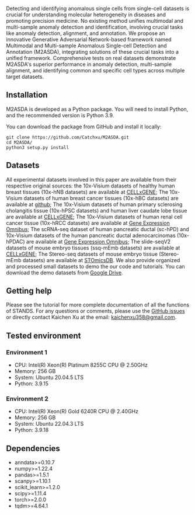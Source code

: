 Detecting and identifying anomalous single cells from single-cell datasets is crucial for understanding molecular heterogeneity in diseases and promoting precision medicine. No existing method unifies multimodal and multi-sample anomaly detection and identification, involving crucial tasks like anomaly detection, alignment, and annotation. We propose an innovative Generative Adversarial Network-based framework named Multimodal and Multi-sample Anomalous Single-cell Detection and Annotation (M2ASDA), integrating solutions of these crucial tasks into a unified framework. Comprehensive tests on real datasets demonstrate M2ASDA's superior performance in anomaly detection, multi-sample alignment, and identifying common and specific cell types across multiple target datasets.




## Installation
M2ASDA is developed as a Python package. You will need to install Python, and the recommended version is Python 3.9.

You can download the package from GitHub and install it locally:

```commandline
git clone https://github.com/Catchxu/M2ASDA.git
cd M2ASDA/
python3 setup.py install
```




## Datasets
All experimental datasets involved in this paper are available from their respective original sources: the 10x-Visium datasets of healthy human breast tissues (10x-hNB datasets) are available at [CELLxGENE](https://cellxgene.cziscience.com/collections/4195ab4c-20bd-4cd3-8b3d-65601277e731); The 10x-Visium datasets of human breast cancer tissues (10x-hBC datasets) are available at [github](https://github.com/almaan/her2st/tree/master); The 10x-Visium datasets of human primary sclerosing cholangitis tissue (10x-hPSC datasets) and human liver caudate lobe tissue are available at [CELLxGENE](https://cellxgene.cziscience.com/collections/0c8a364b-97b5-4cc8-a593-23c38c6f0ac5); The 10x-Visium datasets of human renal cell cancer tissue (10x-hRCC datasets) are available at [Gene Expression Omnibus](https://www.ncbi.nlm.nih.gov/geo/query/acc.cgi?acc=GSE175540); The scRNA-seq dataset of human pancreatic ductal (sc-hPD) and 10x-Visium datasets of the human pancreatic ductal adenocarcinomas (10x-hPDAC) are available at [Gene Expression Omnibus](https://www.ncbi.nlm.nih.gov/geo/query/acc.cgi?acc=GSE111672); The slide-seqV2 datasets of mouse embryo tissues (ssq-mEmb datasets) are available at [CELLxGENE](https://cellxgene.cziscience.com/collections/d74b6979-efba-47cd-990a-9d80ccf29055); The Stereo-seq datasets of mouse embryo tissue (Stereo-mEmb datasets) are available at [STOmicsDB](https://db.cngb.org/stomics/mosta/). We also provide organized and processed small datasets to demo the our code and tutorials. You can download the demo datasets from [Google Drive](https://drive.google.com/file/d/1_eaOOiBfJtM-OZ3Ptdkylubn5cD17aUs/view?usp=drive_link).




## Getting help
Please see the tutorial for more complete documentation of all the functions of STANDS. For any questions or comments, please use the [GitHub issues](https://github.com/Catchxu/M2ASDA/issues) or directly contact Kaichen Xu at the email: kaichenxu358@gmail.com.




## Tested environment
### Environment 1
- CPU: Intel(R) Xeon(R) Platinum 8255C CPU @ 2.50GHz
- Memory: 256 GB
- System: Ubuntu 20.04.5 LTS
- Python: 3.9.15

### Environment 2
- CPU: Intel(R) Xeon(R) Gold 6240R CPU @ 2.40GHz
- Memory: 256 GB
- System: Ubuntu 22.04.3 LTS
- Python: 3.9.18




## Dependencies
- anndata>=0.10.7
- numpy>=1.22.4
- pandas>=1.5.1
- scanpy>=1.10.1
- scikit_learn>=1.2.0
- scipy>=1.11.4
- torch>=2.0.0
- tqdm>=4.64.1